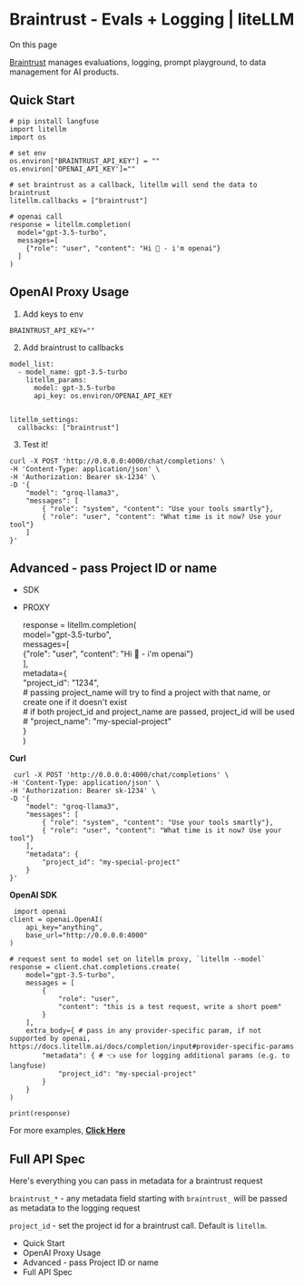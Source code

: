 # Braintrust - Evals + Logging | liteLLM

On this page

[Braintrust](https://www.braintrust.dev/) manages evaluations, logging, prompt playground, to data management for AI products.

## Quick Start​
    
    
    # pip install langfuse   
    import litellm  
    import os  
      
    # set env   
    os.environ["BRAINTRUST_API_KEY"] = ""   
    os.environ['OPENAI_API_KEY']=""  
      
    # set braintrust as a callback, litellm will send the data to braintrust  
    litellm.callbacks = ["braintrust"]   
       
    # openai call  
    response = litellm.completion(  
      model="gpt-3.5-turbo",  
      messages=[  
        {"role": "user", "content": "Hi 👋 - i'm openai"}  
      ]  
    )  
    

## OpenAI Proxy Usage​

  1. Add keys to env

    
    
    BRAINTRUST_API_KEY=""   
    

  2. Add braintrust to callbacks

    
    
    model_list:  
      - model_name: gpt-3.5-turbo  
        litellm_params:  
          model: gpt-3.5-turbo  
          api_key: os.environ/OPENAI_API_KEY  
      
      
    litellm_settings:  
      callbacks: ["braintrust"]  
    

  3. Test it!

    
    
    curl -X POST 'http://0.0.0.0:4000/chat/completions' \  
    -H 'Content-Type: application/json' \  
    -H 'Authorization: Bearer sk-1234' \  
    -D '{  
        "model": "groq-llama3",  
        "messages": [  
            { "role": "system", "content": "Use your tools smartly"},  
            { "role": "user", "content": "What time is it now? Use your tool"}  
        ]  
    }'  
    

## Advanced - pass Project ID or name​

  * SDK
  * PROXY

    
    
    response = litellm.completion(  
      model="gpt-3.5-turbo",  
      messages=[  
        {"role": "user", "content": "Hi 👋 - i'm openai"}  
      ],   
      metadata={  
        "project_id": "1234",  
        # passing project_name will try to find a project with that name, or create one if it doesn't exist  
        # if both project_id and project_name are passed, project_id will be used  
        # "project_name": "my-special-project"   
      }  
    )  
    

**Curl**
    
    
     curl -X POST 'http://0.0.0.0:4000/chat/completions' \  
    -H 'Content-Type: application/json' \  
    -H 'Authorization: Bearer sk-1234' \  
    -D '{  
        "model": "groq-llama3",  
        "messages": [  
            { "role": "system", "content": "Use your tools smartly"},  
            { "role": "user", "content": "What time is it now? Use your tool"}  
        ],  
        "metadata": {  
            "project_id": "my-special-project"  
        }  
    }'  
    

**OpenAI SDK**
    
    
     import openai  
    client = openai.OpenAI(  
        api_key="anything",  
        base_url="http://0.0.0.0:4000"  
    )  
      
    # request sent to model set on litellm proxy, `litellm --model`  
    response = client.chat.completions.create(  
        model="gpt-3.5-turbo",  
        messages = [  
            {  
                "role": "user",  
                "content": "this is a test request, write a short poem"  
            }  
        ],  
        extra_body={ # pass in any provider-specific param, if not supported by openai, https://docs.litellm.ai/docs/completion/input#provider-specific-params  
            "metadata": { # 👈 use for logging additional params (e.g. to langfuse)  
                "project_id": "my-special-project"  
            }  
        }  
    )  
      
    print(response)  
    

For more examples, [**Click Here**](/docs/proxy/user_keys#chatcompletions)

## Full API Spec​

Here's everything you can pass in metadata for a braintrust request

`braintrust_*` \- any metadata field starting with `braintrust_` will be passed as metadata to the logging request

`project_id` \- set the project id for a braintrust call. Default is `litellm`.

  * Quick Start
  * OpenAI Proxy Usage
  * Advanced - pass Project ID or name
  * Full API Spec